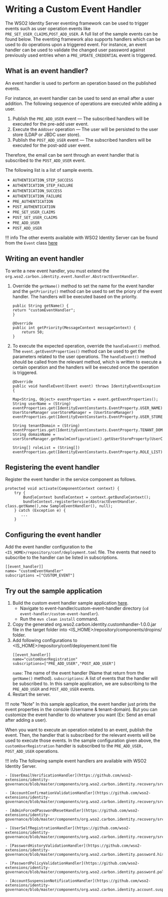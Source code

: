 # Writing a Custom Event Handler

The WSO2 Identity Server eventing framework can be used to trigger events such as user operation events like `PRE_SET_USER_CLAIMS`,`POST_ADD_USER`. A full list of the sample events can be found below. The eventing framework also supports handlers which can be used to do operations upon a triggered event. For instance, an event handler can be used to validate the changed user password against previously used entries when a `PRE_UPDATE_CREDENTIAL` event is triggered. 

## What is an event handler?

An event handler is used to perform an operation based on the published events. 

For instance, an event handler can be used to send an email after a user addition. The following sequence of operations are executed while adding a user.

1. Publish the `PRE_ADD_USER` event — The subscribed handlers will be executed for the pre-add user event.
2. Execute the `AddUser` operation — The user will be persisted to the user store (LDAP or JBDC user store).
3. Publish the `POST_ADD_USER` event — The subscribed handlers will be executed for the post-add user event.

Therefore, the email can be sent through an event handler that is subscribed to the `POST_ADD_USER` event.

The following list is a list of sample events. 

- `AUTHENTICATION_STEP_SUCCESS`
- `AUTHENTICATION_STEP_FAILURE`
- `AUTHENTICATION_SUCCESS`
- `AUTHENTICATION_FAILURE`
- `PRE_AUTHENTICATION`
- `POST_AUTHENTICATION`
- `PRE_SET_USER_CLAIMS`
- `POST_SET_USER_CLAIMS`
- `PRE_ADD_USER`
- `POST_ADD_USER`

!!! info
    The other events available with WSO2 Identity Server can be found from the `Event` class [here](https://github.com/wso2/carbon-identity-framework/blob/master/components/identity-event/org.wso2.carbon.identity.event/src/main/java/org/wso2/carbon/identity/event/IdentityEventConstants.java)


## Writing an event handler

To write a new event handler, you must extend the `org.wso2.carbon.identity.event.handler.AbstractEventHandler`. 

1. Override the `getName()` method to set the name for the event handler and the `getPriority()` method can be used to set the priory of the event handler. The handlers will be executed based on the priority.

    ```
    public String getName() {
    return "customEventHandler";
    }

    @Override
    public int getPriority(MessageContext messageContext) {
        return 50;
    }
    ```

2. To execute the expected operation, override the `handleEvent()` method. The `event.getEventProperties()` method can be used to get the parameters related to the user operations. 
   The `handleEvent()` method should be called from the relevant method, which is written to execute a certain operation and the handlers will be executed once the operation is triggered.
    ```
    @Override
    public void handleEvent(Event event) throws IdentityEventException {

    Map<String, Object> eventProperties = event.getEventProperties();
    String userName = (String) eventProperties.get(IdentityEventConstants.EventProperty.USER_NAME);
    UserStoreManager userStoreManager = (UserStoreManager) eventProperties.get(IdentityEventConstants.EventProperty.USER_STORE_MANAGER);

    String tenantDomain = (String) eventProperties.get(IdentityEventConstants.EventProperty.TENANT_DOMAIN);
    String domainName = userStoreManager.getRealmConfiguration().getUserStoreProperty(UserCoreConstants.RealmConfig.PROPERTY_DOMAIN_NAME);

    String[] roleList = (String[]) eventProperties.get(IdentityEventConstants.EventProperty.ROLE_LIST);
    ```

## Registering the event handler 

Register the event handler in the service component as follows.

```
protected void activate(ComponentContext context) {
    try {
        BundleContext bundleContext = context.getBundleContext();
        bundleContext.registerService(AbstractEventHandler.
class.getName(),new SampleEventHandler(), null);
    } catch (Exception e) {
       ...
    }
```

## Configuring the event handler

Add the event handler configuration to the `<IS_HOME>/repository/conf/deployment.toml` file. The events that need to subscribe to the handler can be listed in subscriptions.

```
[[event_handler]]
name= "customEventHandler"
subscriptions =["CUSTOM_EVENT"]
```

## Try out the sample application

1. Build the custom event handler sample application [here](https://github.com/wso2/samples-is/tree/master/event-handler/custom-identity-event-handler).
    - Navigate to event-handler/custom-event-handler directory (`cd event-handler/custom-event-handler`).
    - Run the `mvn clean install` command.
2. Copy the generated org.wso2.carbon.identity.customhandler-1.0.0.jar file in the target folder into <IS_HOME>/repository/components/dropins/ folder.
3. Add following configurations to <IS_HOME>/repository/conf/deployement.toml file
    ```
    [[event_handler]]
    name="customUserRegistration"
    subscriptions=["PRE_ADD_USER","POST_ADD_USER"]
    ```
    `name`: The name of the event handler (Name that return from the `getName()` method).
    `subscriptions`: A list of events that the handler will be subscribed to. In this sample application, we are subscribing to the `PRE_ADD_USER` and `POST_ADD_USER` events.
4. Restart the server.

!!! note "Note"
    In this sample application, the event handler just prints the event properties in the console (Username & tenant-domain). But you can customize the event handler to do whatever you want (Ex: Send an email after adding a user).

When you want to execute an operation related to an event, publish the event. Then, the handler that is subscribed for the relevant events will be used to execute those events. In the sample configuration given above, the `customUserRegistration` handler is subscribed to the `PRE_ADD_USER, POST_ADD_USER` operations.

!!! info
    The following sample event handlers are available with WSO2 Identity Server.

    - [UserEmailVerificationHandler](https://github.com/wso2-extensions/identity-governance/blob/master/components/org.wso2.carbon.identity.recovery/src/main/java/org/wso2/carbon/identity/recovery/handler/UserEmailVerificationHandler.java)

    - [AccountConfirmationValidationHandler](https://github.com/wso2-extensions/identity-governance/blob/master/components/org.wso2.carbon.identity.recovery/src/main/java/org/wso2/carbon/identity/recovery/handler/AccountConfirmationValidationHandler.java)

    - [AdminForcedPasswordResetHandler](https://github.com/wso2-extensions/identity-governance/blob/master/components/org.wso2.carbon.identity.recovery/src/main/java/org/wso2/carbon/identity/recovery/handler/AdminForcedPasswordResetHandler.java)

    - [UserSelfRegistrationHandler](https://github.com/wso2-extensions/identity-governance/blob/master/components/org.wso2.carbon.identity.recovery/src/main/java/org/wso2/carbon/identity/recovery/handler/UserSelfRegistrationHandler.java)

    - [PasswordHistoryValidationHandler](https://github.com/wso2-extensions/identity-governance/blob/master/components/org.wso2.carbon.identity.password.history/src/main/java/org/wso2/carbon/identity/password/history/handler/PasswordHistoryValidationHandler.java)

    - [PasswordPolicyValidationHandler](https://github.com/wso2-extensions/identity-governance/blob/master/components/org.wso2.carbon.identity.password.policy/src/main/java/org/wso2/carbon/identity/password/policy/handler/PasswordPolicyValidationHandler.java)

    - [AccountSuspensionNotificationHandler](https://github.com/wso2-extensions/identity-governance/blob/master/components/org.wso2.carbon.identity.account.suspension.notification.task/src/main/java/org/wso2/carbon/identity/account/suspension/notification/task/handler/AccountSuspensionNotificationHandler.java)
